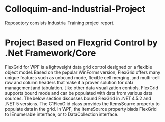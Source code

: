 # Colloquim-and-Industrial-Project

Reposotory consists Industrial Training project report.

# Project Based on Flexgrid Control by .Net Framework/Core

FlexGrid for WPF is a lightweight data grid control designed on a flexible object model. Based on the popular WinForms version, FlexGrid offers many unique features such as unbound mode, flexible cell merging, and multi-cell row and column headers that make it a proven solution for data management and tabulation.
Like other data visualization controls, FlexGrid supports bound mode and can be populated with data from various data sources. The below section discusses bound FlexGrid in .NET 4.5.2 and .NET 5 versions.
The C1FlexGrid class provides the ItemsSource property to populate data in the grid. In WPF, the ItemsSource property binds FlexGrid to IEnumerable interface, or to DataCollection interface.

